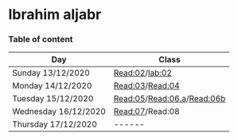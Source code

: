 # Ibrahim aljabr

### Table of content

|Day                  |Class|
|---------------      |-----|              
| Sunday 13/12/2020   |[Read:02](https://github.com/gamer-planet/reading-notes/blob/main/Read:02.md)/[lab:02](https://github.com/gamer-planet/reading-notes/blob/main/lab:02.md)|
| Monday 14/12/2020   |[Read:03](https://github.com/gamer-planet/reading-notes/blob/main/Read:03.md)/[Read:04](https://github.com/gamer-planet/reading-notes/blob/main/Read:04.md)|
| Tuesday 15/12/2020  |[Read:05](https://github.com/gamer-planet/reading-notes/blob/main/Read:05.md)/[Read:06.a](https://gamer-planet.github.io/practice.js/)/[Read:06b](https://github.com/gamer-planet/reading-notes/blob/main/Read:06b.md)|
| Wednesday 16/12/2020|[Read:07](https://github.com/gamer-planet/reading-notes/blob/main/Read:07.md)/Read:08|
| Thursday 17/12/2020 |------|
